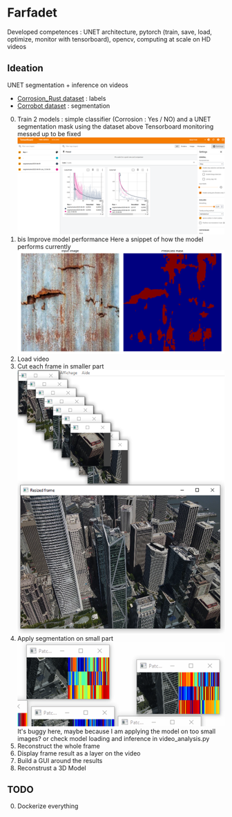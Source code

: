 # Farfadet

Developed competences : UNET architecture, pytorch (train, save, load, optimize, monitor with tensorboard), opencv, computing at scale on HD videos

## Ideation
UNET segmentation + inference on videos

- [Corrosion_Rust dataset](https://huggingface.co/datasets/BinKhoaLe1812/Corrosion_Rust) : labels
- [Corrobot dataset](https://universe.roboflow.com/corrosionbot619/corrobot/dataset/2) : segmentation

0. Train 2 models : simple classifier (Corrosion : Yes / NO) and a UNET segmentation mask using the dataset above
Tensorboard monitoring messed up to be fixed
![alt text](image-3.png)
0. bis Improve model performance
Here a snippet of how the model performs currently
![alt text](image-4.png)
1. Load video
2. Cut each frame in smaller part
![alt text](image.png)
3. Apply segmentation on small part
![alt text](Animation.gif)
It's buggy here, maybe because I am applying the model on too small images? or check model loading and inference in video_analysis.py
4. Reconstruct the whole frame
5. Display frame result as a layer on the video
6. Build a GUI around the results
7. Reconstrust a 3D Model

## TODO

0. Dockerize everything


